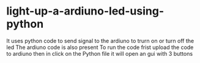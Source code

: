 # light-up-a-ardiuno-led-using-python
It uses python code to send signal to the ardiuno to trurn on or turn off the led
The ardiuno code is also present
To run the code frist upload the code to ardiuno then in  click on the Python file it will open an gui with 3 buttons 
